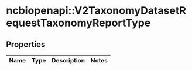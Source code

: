 # ncbiopenapi::V2TaxonomyDatasetRequestTaxonomyReportType


## Properties
Name | Type | Description | Notes
------------ | ------------- | ------------- | -------------



